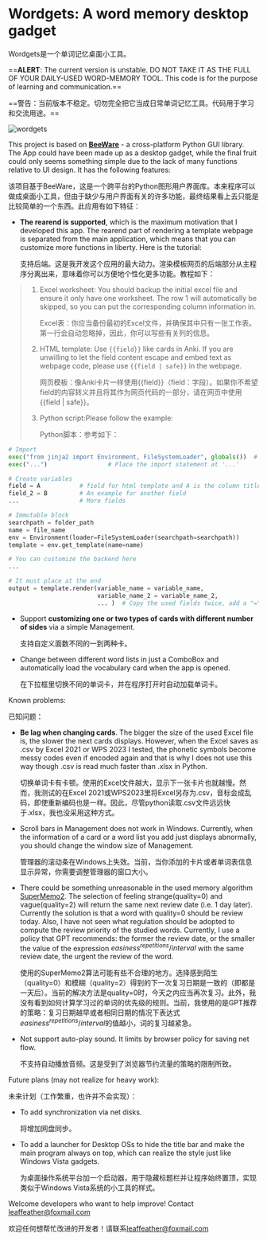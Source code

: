 # Wordgets: A word memory desktop gadget

Wordgets是一个单词记忆桌面小工具。

==**ALERT**: The current version is unstable. DO NOT TAKE IT AS THE FULL OF YOUR DAILY-USED WORD-MEMORY TOOL. This code is for the purpose of learning and communication.==

==警告：当前版本不稳定。切勿完全把它当成日常单词记忆工具。代码用于学习和交流用途。==

![wordgets](https://github.com/leaffeather/images/blob/main/wordgets.png?raw=true)

This project is based on [**BeeWare**](https://github.com/beeware) - a cross-platform Python GUI library. The App could have been made up as a desktop gadget, while the final fruit could only seems something simple due to the lack of many functions relative to UI design. It has the following features:

该项目基于BeeWare，这是一个跨平台的Python图形用户界面库。本来程序可以做成桌面小工具，但由于缺少与用户界面有关的许多功能，最终结果看上去只能是比较简单的一个东西。此应用有如下特征：

*   **The rearend is supported**, which is the maximum motivation that I developed this app. The rearend part of rendering a template webpage is separated from the main application, which means that you can customize more functions in liberty. Here is the tutorial:

    支持后端。这是我开发这个应用的最大动力。渲染模板网页的后端部分从主程序分离出来，意味着你可以方便地个性化更多功能。教程如下：

> 1.  Excel worksheet: You should backup the initial excel file and ensure it only have one worksheet. The row 1 will automatically be skipped, so you can put the corresponding column information in.
>
>     Excel表：你应当备份最初的Excel文件，并确保其中只有一张工作表。第一行会自动忽略掉，因此，你可以写些有关列的信息。
> 2.  HTML template: Use `{{field}}` like cards in Anki. If you are unwilling to let the field content escape and embed text as webpage code, please use `{{field | safe}}` in the webpage.
>
>     网页模板：像Anki卡片一样使用{{field}}（field：字段）。如果你不希望field的内容转义并且将其作为网页代码的一部分，请在网页中使用{{field | safe}}。
> 3.  Python script\:Please follow the example:
>
>     Python脚本：参考如下：

```python
# Import
exec("from jinja2 import Environment, FileSystemLoader", globals())  # Immutable
exec("...")                 # Place the import statement at '...'

# Create variables
field = A           # field for html template and A is the column title in the Excel
field_2 = B         # An example for another field
...                 # More fields

# Immutable block
searchpath = folder_path
name = file_name
env = Environment(loader=FileSystemLoader(searchpath=searchpath))
template = env.get_template(name=name)

# You can customize the backend here
...

# It must place at the end
output = template.render(variable_name = variable_name,
                         variable_name_2 = variable_name_2,
                         ... )  # Copy the used fields twice, add a "=" sign in the middle
```

*   Support **customizing one or two types of cards with different number of sides** via a simple Management.

    支持自定义面数不同的一到两种卡。
*   Change between different word lists in just a ComboBox and automatically load the vocabulary card when the app is opened.

    在下拉框里切换不同的单词卡，并在程序打开时自动加载单词卡。

Known problems:

已知问题：

*   **Be lag when changing cards**. The bigger the size of the used Excel file is, the slower the next cards displays. However, when the Excel saves as .csv by Excel 2021 or WPS 2023 I tested, the phonetic symbols become messy codes even if encoded again and that is why I does not use this way though .csv is read much faster than .xlsx in Python.

    切换单词卡有卡顿。使用的Excel文件越大，显示下一张卡片也就越慢。然而，我测试的在Excel 2021或WPS2023里将Excel另存为.csv，音标会成乱码，即使重新编码也是一样。因此，尽管python读取.csv文件远远快于.xlsx，我也没采用这种方式。
*   Scroll bars in Management does not work in Windows. Currently, when the information of a card or a word list you add just displays abnormally, you should change the window size of Management.

    管理器的滚动条在Windows上失效。当前，当你添加的卡片或者单词表信息显示异常，你需要调整管理器的窗口大小。
*   There could be something unreasonable in the used memory algorithm [SuperMemo2](https://pypi.org/project/supermemo2/). The selection of feeling strange(quality=0) and vague(quality=2) will return the same next review date (i.e. 1 day later). Currently the solution is that a word with quality=0 should be review today. Also, I have not seen what regulation should be adopted to compute the review priority of the studied words. Currently, I use a policy that GPT recommends: the former the review date, or the smaller the value of the expression $` easiness^{repetitions}/{interval} `$ with the same review date, the urgent the review of the word.

    使用的SuperMemo2算法可能有些不合理的地方。选择感到陌生（quality=0）和模糊（quality=2）得到的下一次复习日期是一致的（即都是一天后）。当前的解决方法是quality=0时，今天之内应当再次复习。此外，我没有看到如何计算学习过的单词的优先级的规则。当前，我使用的是GPT推荐的策略：复习日期越早或者相同日期的情况下表达式$` easiness^{repetitions}/{interval} `$的值越小，词的复习越紧急。
*   Not support auto-play sound. It limits by browser policy for saving net flow.

    不支持自动播放音频。这是受到了浏览器节约流量的策略的限制所致。

Future plans (may not realize for heavy work):

未来计划（工作繁重，也许并不会实现）：

*   To add synchronization via net disks.

    将增加网盘同步。
*   To add a launcher for Desktop OSs to hide the title bar and make the main program always on top, which can realize the style just like Windows Vista gadgets.

    为桌面操作系统平台加一个启动器，用于隐藏标题栏并让程序始终置顶，实现类似于Windows Vista系统的小工具的样式。

Welcome developers who want to help improve! Contact [leaffeather@foxmail.com](mailto://leaffeather@foxmail.com)

欢迎任何想帮忙改进的开发者！请联系[leaffeather@foxmail.com](mailto://leaffeather@foxmail.com)
